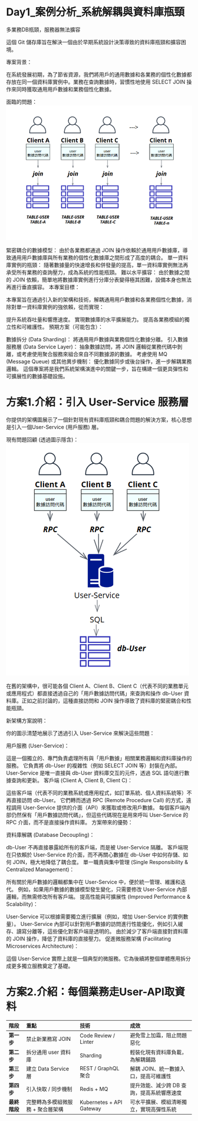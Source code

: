 # Day1_案例分析_系統解耦與資料庫瓶頸
多業務DB瓶頸，服務器無法擴容

這個 Git 儲存庫旨在解決一個由於早期系統設計決策導致的資料庫瓶頸和擴容困境。

專案背景：

在系統發展初期，為了節省資源，我們將用戶的通用數據和各業務的個性化數據都存放在同一個資料庫實例中。業務在查詢數據時，習慣性地使用 SELECT JOIN 操作來同時獲取通用用戶數據和業務個性化數據。

面臨的問題：
![original](images/original.png)

緊密耦合的數據模型： 由於各業務都通過 JOIN 操作依賴於通用用戶數據庫，導致通用用戶數據庫與所有業務的個性化數據庫之間形成了高度的耦合。
單一資料庫實例的瓶頸： 隨著數據量的快速增長和併發量的提高，單一資料庫實例無法再承受所有業務的查詢壓力，成為系統的性能瓶頸。
難以水平擴容： 由於數據之間的 JOIN 依賴，簡單地將數據庫實例進行分庫分表變得極其困難，設備本身也無法再進行垂直擴容。
本專案目標：

本專案旨在通過引入新的架構和技術，解耦通用用戶數據和各業務個性化數據，消除對單一資料庫實例的強依賴，從而實現：

提升系統吞吐量和響應速度。
實現數據庫的水平擴展能力。
提高各業務模組的獨立性和可維護性。
預期方案（可能包含）：

數據拆分 (Data Sharding)： 將通用用戶數據與業務個性化數據分離。
引入數據服務層 (Data Service Layer)： 抽象數據訪問，將 JOIN 邏輯從業務代碼中剝離，或考慮使用聚合服務來組合來自不同數據源的數據。
考慮使用 MQ (Message Queue) 或其他異步機制： 優化數據同步或後台操作，進一步解耦業務邏輯。
這個專案將是我們系統架構演進中的關鍵一步，旨在構建一個更具彈性和可擴展性的數據基礎設施。


# 方案1.介紹：引入 User-Service 服務層
你提供的架構圖展示了一個針對現有資料庫瓶頸和耦合問題的解決方案，核心思想是引入一個User-Service (用戶服務) 層。

現有問題回顧 (透過圖示隱含)：
![solutio_A](images/solutio_A.png)

在舊的架構中，很可能各個 Client A、Client B、Client C（代表不同的業務單元或應用程式）都直接透過自己的「用戶數據訪問代碼」來查詢和操作 db-User 資料庫。正如之前討論的，這種直接訪問和 JOIN 操作導致了資料庫的緊密耦合和性能瓶頸。

新架構方案說明：

你的圖示清楚地展示了透過引入 User-Service 來解決這些問題：

用戶服務 (User-Service)：

這是一個獨立的、專門負責處理所有與「用戶數據」相關業務邏輯和資料庫操作的服務。
它負責將 db-User 的複雜性（例如 SELECT JOIN 等）封裝在內部。
User-Service 是唯一直接與 db-User 資料庫交互的元件，透過 SQL 語句進行數據查詢和更新。
客戶端 (Client A, Client B, Client C)：

這些客戶端（代表不同的業務系統或應用程式，如訂單系統、個人資料系統等）不再直接訪問 db-User。
它們轉而透過 RPC (Remote Procedure Call) 的方式，遠程調用 User-Service 提供的介面（API）來獲取或修改用戶數據。
每個客戶端內部仍然保有「用戶數據訪問代碼」，但這些代碼現在是用來呼叫 User-Service 的 RPC 介面，而不是直接操作資料庫。
方案帶來的優勢：

資料庫解耦 (Database Decoupling)：

db-User 不再直接暴露給所有的客戶端，而是被 User-Service 隔離。
客戶端現在只依賴於 User-Service 的介面，而不再關心數據在 db-User 中如何存儲、如何 JOIN，極大地降低了耦合度。
單一職責與集中管理 (Single Responsibility & Centralized Management)：

所有關於用戶數據的邏輯都集中在 User-Service 中，便於統一管理、維護和迭代。
例如，如果用戶數據的數據模型發生變化，只需要修改 User-Service 內部邏輯，而無需修改所有客戶端。
提高性能與可擴展性 (Improved Performance & Scalability)：

User-Service 可以根據需要獨立進行擴展（例如，增加 User-Service 的實例數量）。
User-Service 內部可以針對用戶數據的訪問進行性能優化，例如引入緩存、讀寫分離等，這些優化對客戶端是透明的。
由於減少了客戶端直接對資料庫的 JOIN 操作，降低了資料庫的直接壓力。
促進微服務架構 (Facilitating Microservices Architecture)：

這個 User-Service 實際上就是一個典型的微服務。它為後續將整個單體應用拆分成更多獨立服務奠定了基礎。

# 方案2.介紹：每個業務走User-API取資料

| 階段       | 重點            | 技術                | 成效                          |
| :--------- | :-------------- | :------------------ | :---------------------------- |
| **第一步** | 禁止新業務寫 JOIN | Code Review / Linter | 避免雪上加霜，阻止問題惡化    |
| **第二步** | 拆分通用 user 資料庫 | Sharding            | 輕裝化現有資料庫負載，為解耦鋪路 |
| **第三步** | 建立 Data Service 層 | REST / GraphQL 聚合  | 解耦 JOIN、統一數據入口，提高可維護性 |
| **第四步** | 引入快取 / 同步機制 | Redis + MQ          | 提升效能、減少跨 DB 查詢，提高系統響應速度 |
| **最終階段** | 完整轉為多模組微服務 + 聚合層架構 | Kubernetes + API Gateway | 可水平擴展、模組清晰獨立，實現高彈性系統 |
